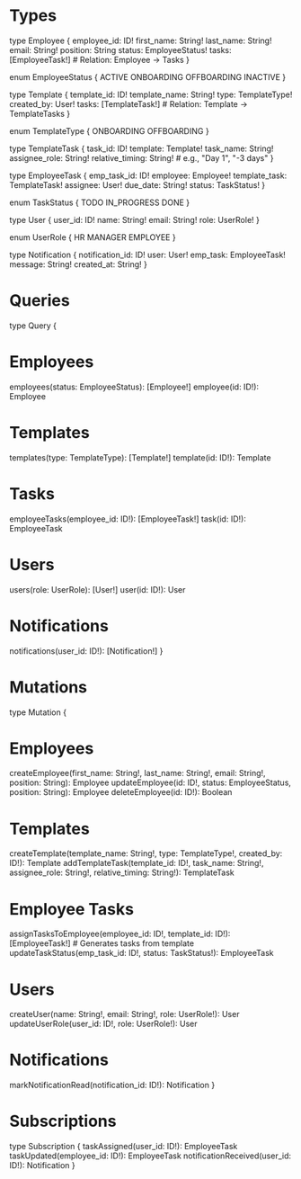 # Types

type Employee {
  employee_id: ID!
  first_name: String!
  last_name: String!
  email: String!
  position: String
  status: EmployeeStatus!
  tasks: [EmployeeTask!]  # Relation: Employee → Tasks
}

enum EmployeeStatus {
  ACTIVE
  ONBOARDING
  OFFBOARDING
  INACTIVE
}

type Template {
  template_id: ID!
  template_name: String!
  type: TemplateType!
  created_by: User!
  tasks: [TemplateTask!]  # Relation: Template → TemplateTasks
}

enum TemplateType {
  ONBOARDING
  OFFBOARDING
}

type TemplateTask {
  task_id: ID!
  template: Template!
  task_name: String!
  assignee_role: String!
  relative_timing: String! # e.g., "Day 1", "-3 days"
}

type EmployeeTask {
  emp_task_id: ID!
  employee: Employee!
  template_task: TemplateTask!
  assignee: User!
  due_date: String!
  status: TaskStatus!
}

enum TaskStatus {
  TODO
  IN_PROGRESS
  DONE
}

type User {
  user_id: ID!
  name: String!
  email: String!
  role: UserRole!
}

enum UserRole {
  HR
  MANAGER
  EMPLOYEE
}

type Notification {
  notification_id: ID!
  user: User!
  emp_task: EmployeeTask!
  message: String!
  created_at: String!
}

# Queries

type Query {
  # Employees
  employees(status: EmployeeStatus): [Employee!]
  employee(id: ID!): Employee

  # Templates
  templates(type: TemplateType): [Template!]
  template(id: ID!): Template

  # Tasks
  employeeTasks(employee_id: ID!): [EmployeeTask!]
  task(id: ID!): EmployeeTask

  # Users
  users(role: UserRole): [User!]
  user(id: ID!): User

  # Notifications
  notifications(user_id: ID!): [Notification!]
}

# Mutations

type Mutation {
  # Employees
  createEmployee(first_name: String!, last_name: String!, email: String!, position: String): Employee
  updateEmployee(id: ID!, status: EmployeeStatus, position: String): Employee
  deleteEmployee(id: ID!): Boolean

  # Templates
  createTemplate(template_name: String!, type: TemplateType!, created_by: ID!): Template
  addTemplateTask(template_id: ID!, task_name: String!, assignee_role: String!, relative_timing: String!): TemplateTask

  # Employee Tasks
  assignTasksToEmployee(employee_id: ID!, template_id: ID!): [EmployeeTask!] # Generates tasks from template
  updateTaskStatus(emp_task_id: ID!, status: TaskStatus!): EmployeeTask

  # Users
  createUser(name: String!, email: String!, role: UserRole!): User
  updateUserRole(user_id: ID!, role: UserRole!): User

  # Notifications
  markNotificationRead(notification_id: ID!): Notification
}

# Subscriptions

type Subscription {
  taskAssigned(user_id: ID!): EmployeeTask
  taskUpdated(employee_id: ID!): EmployeeTask
  notificationReceived(user_id: ID!): Notification
}
